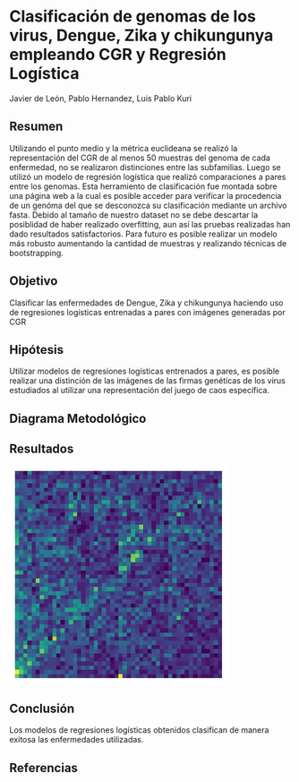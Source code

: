 <h1>
Clasificación de genomas de los virus, Dengue, Zika y chikungunya empleando CGR y Regresión Logística 
</h1>

Javier de León, Pablo Hernandez, Luis Pablo Kuri



<h2> Resumen
</h2>
<p>Utilizando el punto medio y la métrica euclideana se realizó la representación del CGR de al menos 50 muestras del genoma de cada enfermedad, no se realizaron distinciones entre las subfamilias. Luego se utilizó un modelo de regresión logística que realizó comparaciones a pares entre los genomas. Esta herramiento de clasificación fue montada sobre una página web a la cual es posible acceder para verificar la procedencia de un genóma del que se desconozca su clasificación mediante un archivo fasta. Debido al tamaño de nuestro dataset no se debe descartar la posiblidad de haber realizado overfitting, aun así las pruebas realizadas han dado resultados satisfactorios. Para futuro es posible realizar un modelo más robusto aumentando la cantidad de muestras y realizando técnicas de bootstrapping. 
</p>

<h2> Objetivo
</h2>
<p> Clasificar las enfermedades de Dengue, Zika y chikungunya haciendo uso de regresiones logísticas entrenadas a pares con imágenes generadas por CGR
</p>

<h2> Hipótesis
</h2>
<p> Utilizar modelos de regresiones logísticas entrenados a pares, es posible realizar una distinción de las imágenes de las firmas genéticas de los virus estudiados al utilizar una representación del juego de caos específica. 
</p>
<h2> Diagrama Metodológico
</h2>



<h2> Resultados
</h2>

![Mapa de Calor del CGR Chinkungunya](https://github.com/pablunsky/gc-proyecto/blob/master/New%20folder%20(6)/CHIKUNGUNYA-nuccoreEU372006.1.fasta.jpg)
    




<h2> Conclusión
</h2>


<p> Los modelos de regresiones logísticas obtenidos clasifican de manera exitosa las enfermedades utilizadas.

</p>


<h2> Referencias
</h2>











